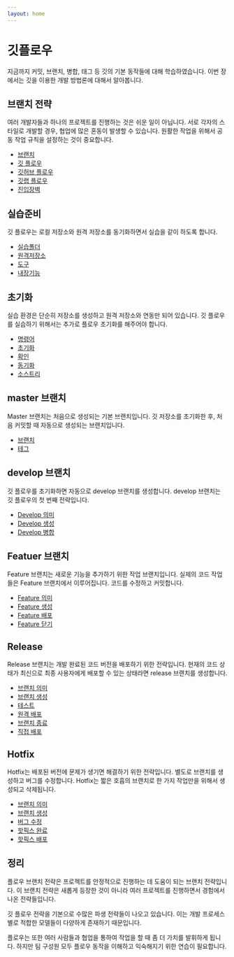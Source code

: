 ```yaml
---
layout: home
---
```

# 깃플로우
지금까지 커밋, 브랜치, 병합, 태그 등 깃의 기본 동작들에 대해 학습하였습니다. 이번 장에서는 깃을 이용한 개발 방법론에 대해서 알아봅니다.

## 브랜치 전략
여러 개발자들과 하나의 프로젝트를 진행하는 것은 쉬운 일이 아닙니다. 서로 각자의 스타일로 개발할 경우, 협업에 많은 혼동이 발생할 수 있습니다. 원활한 작업을 위해서 공동 작업 규칙을 설정하는 것이 중요합니다.

* [브랜치](gitflow)
* [깃 플로우](gitflow)
* [깃허브 플로우](gitflow)
* [깃랩 플로우](gitflow)
* [진입장벽](gitflow)

## 실습준비
깃 플로우는 로컬 저장소와 원격 저장소를 동기화하면서 실습을 같이 하도록 합니다. 

* [실습폴더](practice)
* [원격저장소](practice)
* [도구](practice)
* [내장기능](practice)

## 초기화
실습 환경은 단순히 저장소를 생성하고 원격 저장소와 연동만 되어 있습니다. 깃 플로우를 실습하기 위해서는 추가로 플로우 초기화를 해주어야 합니다.

* [명령어](init)
* [초기화](init)
* [확인](init)
* [동기화](init)
* [소스트리](init)

## master 브랜치
Master 브랜치는 처음으로 생성되는 기본 브랜치입니다. 깃 저장소를 초기화한 후, 처음 커밋할 때 자동으로 생성되는 브랜치입니다. 

* [브랜치](master)
* [테그](master)

## develop 브랜치
깃 플로우를 초기화하면 자동으로 develop 브랜치를 생성합니다. develop 브랜치는 깃 플로우의 첫 번째 전략입니다. 

* [Develop 의미](develop)
* [Develop 생성](develop)
* [Develop 병합](develop)

## Featuer 브랜치
Feature 브랜치는 새로운 기능을 추가하기 위한 작업 브랜치입니다. 실제의 코드 작업들은 Feature 브랜치에서 이루어집니다. 코드를 수정하고 커밋합니다.
* [Feature 의미](feature)
* [Feature 생성](feature)
* [Feature 배포](feature)
* [Feature 닫기](feature)

## Release
Release 브랜치는 개발 완료된 코드 버전을 배포하기 위한 전략입니다. 현재의 코드 상태가 최신으로 최종 사용자에게 배포할 수 있는 상태라면 release 브랜치를 생성합니다.

* [브랜치 의미](release)
* [브랜치 생성](release)
* [테스트](release)
* [원격 배포](release)
* [브랜치 종료](release)
* [직접 배포](release)

## Hotfix
Hotfix는 배포된 버전에 문제가 생기면 해결하기 위한 전략입니다. 별도로 브랜치를 생성하고 버그를 수정합니다. Hotfix는 짧은 호흡의 브랜치로 한 가지 작업만을 위해서 생성되고 삭제됩니다.

* [브랜치 의미](hotfix)
* [브랜치 생성](hotfix)
* [버그 수정](hotfix)
* [핫픽스 완료](hotfix)
* [핫픽스 배포](hotfix)


## 정리
플로우 브랜치 전략은 프로젝트를 안정적으로 진행하는 데 도움이 되는 브랜치 전략입니다. 이 브랜치 전략은 새롭게 등장한 것이 아니라 여러 프로젝트를 진행하면서 경험에서 나온 전략들입니다.

깃 플로우 전략을 기본으로 수많은 파생 전략들이 나오고 있습니다. 이는 개발 프로세스별로 적합한 모델들이 다양하게 존재하기 때문입니다.

플로우는 또한 여러 사람들과 협업을 통하여 작업을 할 때 좀 더 가치를 발휘하게 됩니다. 하지만 팀 구성원 모두 플로우 동작을 이해하고 익숙해지기 위한 연습이 필요합니다.